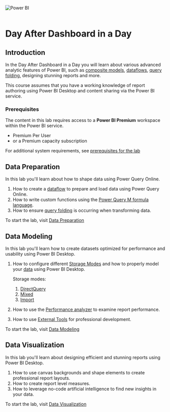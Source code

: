 ![Power BI](https://raw.githubusercontent.com/microsoft/pbiworkshops/main/_Asset%20Library/powerbi.svg)
</br>
</br>

# Day After Dashboard in a Day

## Introduction
In the Day After Dashboard in a Day you will learn about various advanced analytic features of Power BI, such as [composite models](https://docs.microsoft.com/power-bi/transform-model/desktop-composite-models), [dataflows](https://docs.microsoft.com/power-bi/transform-model/dataflows/dataflows-introduction-self-service), [query folding](https://docs.microsoft.com/power-query/power-query-folding), designing stunning reports and more.

This course assumes that you have a working knowledge of report authoring using Power BI Desktop and content sharing via the Power BI service.

### Prerequisites
The content in this lab requires access to a **Power BI Premium** workspace within the Power BI service.
- Premium Per User
- or a Premium capacity subscription

For additional system requirements, see [prerequisites for the lab](./Prerequisites.md)

## Data Preparation

In this lab you'll learn about how to shape data using Power Query Online.

1. How to create a [dataflow](https://docs.microsoft.com/power-bi/transform-model/dataflows/dataflows-introduction-self-service) to prepare and load data using Power Query Online.
1. How to write custom functions using the [Power Query M formula language](https://docs.microsoft.com/powerquery-m/).
1. How to ensure [query folding](https://docs.microsoft.com/power-query/power-query-folding) is occurring when transforming data.

To start the lab, visit [Data Preparation](./DataPreparation.md)

## Data Modeling

In this lab you'll learn how to create datasets optimized for performance and usability using Power BI Desktop.

1. How to configure different [Storage Modes](https://docs.microsoft.com/power-bi/transform-model/desktop-storage-mode) and how to properly model your [data](https://learn.microsoft.com/power-bi/guidance/star-schema) using Power BI Desktop.

    Storage modes:
    1. [DirectQuery](https://learn.microsoft.com/power-bi/connect-data/desktop-directquery-about#directquery-connections)
    1. [Mixed](https://docs.microsoft.com/power-bi/transform-model/desktop-composite-models)
    1. [Import](https://learn.microsoft.com/power-bi/connect-data/desktop-directquery-about#import-connections)
1. How to use the [Performance analyzer](https://docs.microsoft.com/power-bi/create-reports/desktop-performance-analyzer) to examine report performance.
1. How to use [External Tools](https://docs.microsoft.com/power-bi/transform-model/desktop-external-tools) for professional development.

To start the lab, visit [Data Modeling](./DataModeling.md)

## Data Visualization

In this lab you'll learn about designing efficient and stunning reports using Power BI Desktop.

1. How to use canvas backgrounds and shape elements to create professional report layouts.
1. How to create report level measures.
1. How to leverage no-code artificial intelligence to find new insights in your data.

To start the lab, visit [Data Visualization](./DataVisualization.md)